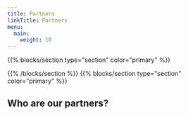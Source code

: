 ```yaml
---
title: Partners
linkTitle: Partners
menu:
  main:
    weight: 10
---
```



{{% blocks/section type="section" color="primary" %}}

{{% /blocks/section %}}
{{% blocks/section type="section" color="primary" %}}
## Who are our partners?





